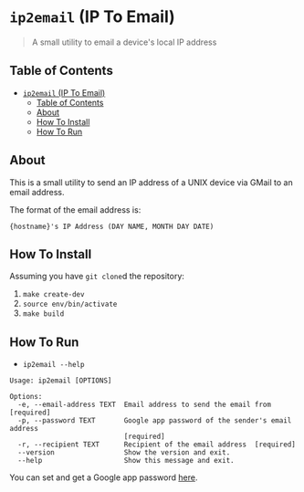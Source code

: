 # `ip2email` (IP To Email)

> A small utility to email a device's local IP address

## Table of Contents

- [`ip2email` (IP To Email)](#ip2email-ip-to-email)
  - [Table of Contents](#table-of-contents)
  - [About](#about)
  - [How To Install](#how-to-install)
  - [How To Run](#how-to-run)

## About

This is a small utility to send an IP address of a UNIX device via GMail to an
email address.

The format of the email address is:

`{hostname}'s IP Address (DAY NAME, MONTH DAY DATE)`

## How To Install

Assuming you have `git clone`d the repository:

1. `make create-dev`
1. `source env/bin/activate`
1. `make build`

## How To Run

- `ip2email --help`

```shell
Usage: ip2email [OPTIONS]

Options:
  -e, --email-address TEXT  Email address to send the email from  [required]
  -p, --password TEXT       Google app password of the sender's email address
                            [required]
  -r, --recipient TEXT      Recipient of the email address  [required]
  --version                 Show the version and exit.
  --help                    Show this message and exit.
```

You can set and get a Google app password
[here](https://myaccount.google.com/apppasswords).
